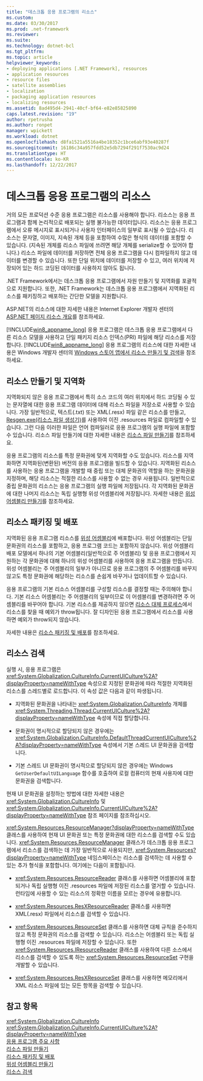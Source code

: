 ```yaml
---
title: "데스크톱 응용 프로그램의 리소스"
ms.custom: 
ms.date: 03/30/2017
ms.prod: .net-framework
ms.reviewer: 
ms.suite: 
ms.technology: dotnet-bcl
ms.tgt_pltfrm: 
ms.topic: article
helpviewer_keywords:
- deploying applications [.NET Framework], resources
- application resources
- resource files
- satellite assemblies
- localization
- packaging application resources
- localizing resources
ms.assetid: 8ad495d4-2941-40cf-bf64-e82e85825890
caps.latest.revision: "19"
author: rpetrusha
ms.author: ronpet
manager: wpickett
ms.workload: dotnet
ms.openlocfilehash: d8fa1521a5516a4be18352c1bce6abf93e40287f
ms.sourcegitcommit: 16186c34a957fdd52e5db7294f291f7530ac9d24
ms.translationtype: HT
ms.contentlocale: ko-KR
ms.lasthandoff: 12/22/2017
---
```

# <a name="resources-in-desktop-apps"></a>데스크톱 응용 프로그램의 리소스
거의 모든 프로덕션 수준 응용 프로그램은 리소스를 사용해야 합니다. 리소스는 응용 프로그램과 함께 논리적으로 배포되는 실행 불가능한 데이터입니다. 리소스는 응용 프로그램에서 오류 메시지로 표시되거나 사용자 인터페이스의 일부로 표시될 수 있습니다. 리소스는 문자열, 이미지, 지속된 개체 등을 포함하여 수많은 형식의 데이터를 포함할 수 있습니다. (지속된 개체를 리소스 파일에 쓰려면 해당 개체를 serialize할 수 있어야 합니다.) 리소스 파일에 데이터를 저장하면 전체 응용 프로그램을 다시 컴파일하지 않고 데이터를 변경할 수 있습니다. 또한 단일 위치에 데이터를 저장할 수 있고, 여러 위치에 저장되어 있는 하드 코딩된 데이터를 사용하지 않아도 됩니다.  
  
 .NET Framework에서는 데스크톱 응용 프로그램에서 자원 만들기 및 지역화를 포괄적으로 지원합니다. 또한, .NET Framework는 데스크톱 응용 프로그램에서 지역화된 리소스를 패키징하고 배포하는 간단한 모델을 지원합니다.  
  
 ASP.NET의 리소스에 대한 자세한 내용은 Internet Explorer 개발자 센터의 [ASP.NET 페이지 리소스 개요](http://msdn.microsoft.com/library/0936b3b2-9e6e-4abe-9c06-364efef9dbbd)를 참조하세요.  
  
 [!INCLUDE[win8_appname_long](../../../includes/win8-appname-long-md.md)] 응용 프로그램은 데스크톱 응용 프로그램에서 다른 리소스 모델을 사용하고 단일 패키지 리소스 인덱스(PRI) 파일에 해당 리소스를 저장합니다. [!INCLUDE[win8_appname_long](../../../includes/win8-appname-long-md.md)] 응용 프로그램의 리소스에 대한 자세한 내용은 Windows 개발자 센터의 [Windows 스토어 앱에서 리소스 만들기 및 검색](http://go.microsoft.com/fwlink/p/?LinkId=241674)을 참조하세요.  
  
## <a name="creating-and-localizing-resources"></a>리소스 만들기 및 지역화  
 지역화되지 않은 응용 프로그램에서 특히 소스 코드의 여러 위치에서 하드 코딩될 수 있는 문자열에 대한 응용 프로그램 데이터에 대해 리소스 파일을 저장소로 사용할 수 있습니다. 가장 일반적으로, 텍스트(.txt) 또는 XML(.resx) 파일 같은 리소스를 만들고, [Resgen.exe(리소스 파일 생성기)](../../../docs/framework/tools/resgen-exe-resource-file-generator.md)를 사용하여 이진 .resources 파일로 컴파일할 수 있습니다. 그런 다음 이러한 파일은 언어 컴파일러로 응용 프로그램의 실행 파일에 포함할 수 있습니다. 리소스 파일 만들기에 대한 자세한 내용은 [리소스 파일 만들기](../../../docs/framework/resources/creating-resource-files-for-desktop-apps.md)를 참조하세요.  
  
 응용 프로그램의 리소스를 특정 문화권에 맞게 지역화할 수도 있습니다. 리소스를 지역화하면 지역화된(변환된) 버전의 응용 프로그램을 빌드할 수 있습니다. 지역화된 리소스를 사용하는 응용 프로그램을 개발할 때 중립 또는 대체 문화권의 역할을 하는 문화권을 지정하며, 해당 리소스는 적절한 리소스를 사용할 수 없는 경우 사용됩니다. 일반적으로 중립 문화권의 리소스는 응용 프로그램의 실행 파일에 저장됩니다. 각 지역화된 문화권에 대한 나머지 리소스는 독립 실행형 위성 어셈블리에 저장됩니다. 자세한 내용은 [위성 어셈블리 만들기](../../../docs/framework/resources/creating-satellite-assemblies-for-desktop-apps.md)를 참조하세요.  
  
## <a name="packaging-and-deploying-resources"></a>리소스 패키징 및 배포  
 지역화된 응용 프로그램 리소스를 [위성 어셈블리](../../../docs/framework/resources/packaging-and-deploying-resources-in-desktop-apps.md)에 배포합니다. 위성 어셈블리는 단일 문화권의 리소스를 포함하고, 응용 프로그램 코드는 포함하지 않습니다. 위성 어셈블리 배포 모델에서 하나의 기본 어셈블리(일반적으로 주 어셈블리) 및 응용 프로그램에서 지원하는 각 문화권에 대해 하나의 위성 어셈블리를 사용하여 응용 프로그램을 만듭니다. 위성 어셈블리는 주 어셈블리의 일부가 아니므로 응용 프로그램의 주 어셈블리를 바꾸지 않고도 특정 문화권에 해당하는 리소스를 손쉽게 바꾸거나 업데이트할 수 있습니다.  
  
 응용 프로그램의 기본 리소스 어셈블리를 구성할 리소스를 결정할 때는 주의해야 합니다. 기본 리소스 어셈블리는 주 어셈블리의 일부이므로 이 어셈블리를 변경하려면 주 어셈블리를 바꾸어야 합니다. 기본 리소스를 제공하지 않으면 [리소스 대체 프로세스](../../../docs/framework/resources/packaging-and-deploying-resources-in-desktop-apps.md)에서 리소스를 찾을 때 예외가 throw됩니다. 잘 디자인된 응용 프로그램에서 리소스를 사용하면 예외가 throw되지 않습니다.  
  
 자세한 내용은 [리소스 패키징 및 배포](../../../docs/framework/resources/packaging-and-deploying-resources-in-desktop-apps.md)를 참조하세요.  
  
## <a name="retrieving-resources"></a>리소스 검색  
 실행 시, 응용 프로그램은 <xref:System.Globalization.CultureInfo.CurrentUICulture%2A?displayProperty=nameWithType> 속성으로 지정된 문화권에 따라 적절한 지역화된 리소스를 스레드별로 로드합니다. 이 속성 값은 다음과 같이 파생됩니다.  
  
-   지역화된 문화권을 나타내는 <xref:System.Globalization.CultureInfo> 개체를 <xref:System.Threading.Thread.CurrentUICulture%2A?displayProperty=nameWithType> 속성에 직접 할당합니다.  
  
-   문화권이 명시적으로 할당되지 않은 경우에는 <xref:System.Globalization.CultureInfo.DefaultThreadCurrentUICulture%2A?displayProperty=nameWithType> 속성에서 기본 스레드 UI 문화권을 검색합니다.  
  
-   기본 스레드 UI 문화권이 명시적으로 할당되지 않은 경우에는 Windows `GetUserDefaultUILanguage` 함수를 호출하여 로컬 컴퓨터의 현재 사용자에 대한 문화권을 검색합니다.  
  
 현재 UI 문화권을 설정하는 방법에 대한 자세한 내용은 <xref:System.Globalization.CultureInfo> 및 <xref:System.Globalization.CultureInfo.CurrentUICulture%2A?displayProperty=nameWithType> 참조 페이지를 참조하십시오.  
  
 <xref:System.Resources.ResourceManager?displayProperty=nameWithType> 클래스를 사용하여 현재 UI 문화권 또는 특정 문화권에 대한 리소스를 검색할 수도 있습니다. <xref:System.Resources.ResourceManager> 클래스가 데스크톱 응용 프로그램에서 리소스를 검색하는 데 가장 일반적으로 사용되지만, <xref:System.Resources?displayProperty=nameWithType> 네임스페이스는 리소스를 검색하는 데 사용할 수 있는 추가 형식을 포함합니다. 여기에는 다음이 포함됩니다.  
  
-   <xref:System.Resources.ResourceReader> 클래스를 사용하면 어셈블리에 포함되거나 독립 실행형 이진 .resources 파일에 저장된 리소스를 열거할 수 있습니다. 런타임에 사용할 수 있는 리소스의 정확한 이름을 모르는 경우에 유용합니다.  
  
-   <xref:System.Resources.ResXResourceReader> 클래스를 사용하면 XML(.resx) 파일에서 리소스를 검색할 수 있습니다.  
  
-   <xref:System.Resources.ResourceSet> 클래스를 사용하면 대체 규칙을 준수하지 않고 특정 문화권의 리소스를 검색할 수 있습니다. 리소스는 어셈블리 또는 독립 실행형 이진 .resources 파일에 저장할 수 있습니다. 또한 <xref:System.Resources.IResourceReader> 클래스를 사용하여 다른 소스에서 리소스를 검색할 수 있도록 하는 <xref:System.Resources.ResourceSet> 구현을 개발할 수 있습니다.  
  
-   <xref:System.Resources.ResXResourceSet> 클래스를 사용하면 메모리에서 XML 리소스 파일에 있는 모든 항목을 검색할 수 있습니다.  
  
## <a name="see-also"></a>참고 항목  
 <xref:System.Globalization.CultureInfo>  
 <xref:System.Globalization.CultureInfo.CurrentUICulture%2A?displayProperty=nameWithType>  
 [응용 프로그램 주요 사항](../../../docs/standard/application-essentials.md)  
 [리소스 파일 만들기](../../../docs/framework/resources/creating-resource-files-for-desktop-apps.md)  
 [리소스 패키징 및 배포](../../../docs/framework/resources/packaging-and-deploying-resources-in-desktop-apps.md)  
 [위성 어셈블리 만들기](../../../docs/framework/resources/creating-satellite-assemblies-for-desktop-apps.md)  
 [리소스 검색](../../../docs/framework/resources/retrieving-resources-in-desktop-apps.md)
